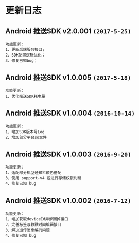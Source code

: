 # 更新日志

## Android 推送SDK v2.0.001  `(2017-5-25)`
```
功能更新：  
1、更新后端服务接口;
2、SDK配置逻辑优化；   
3、修复已知bug；  
```

## Android 推送SDK v1.0.005  `(2017-5-18)`
```
功能更新：  
1、优化推送SDK耗电量  
```

## Android 推送SDK v1.0.004  `(2016-10-14)`
```
功能更新：  
1、增加SDK版本号Log  
2、增加部分平台so文件  
```

## Android 推送SDK v1.0.003  `(2016-9-20)`
```
功能更新：  
1、适配部分机型通知栏颜色搭配  
3、使用 support-v4 包进行存储权限判断  
4、修复已知 bug  
```

## Android 推送SDK v1.0.002  `(2016-7-12)`
```
功能更新：  
1、增加获取deviceId异步回掉接口  
2、完善标签与静默时间编辑接口  
3、解决透传消息编码问题  
4、修复已知 bug  
```